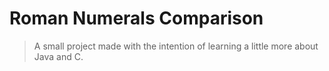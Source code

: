 # Roman Numerals Comparison
> A small project made with the intention of learning a little more about Java and C.
